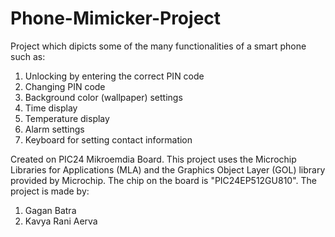 # Phone-Mimicker-Project

Project which dipicts some of the many functionalities of a smart phone such as:
1. Unlocking by entering the correct PIN code
2. Changing PIN code
3. Background color (wallpaper) settings
4. Time display
5. Temperature display
6. Alarm settings
7. Keyboard for setting contact information

Created on PIC24 Mikroemdia Board. This project uses the Microchip Libraries for Applications (MLA) and the Graphics Object Layer (GOL) library provided by Microchip. The chip on the board is "PIC24EP512GU810". The project is made by:
  1. Gagan Batra
  2. Kavya Rani Aerva
